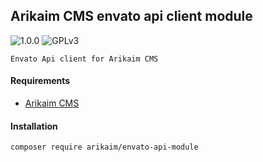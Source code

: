 ## Arikaim CMS envato api client module
![1.0.0](https://img.shields.io/github/release/arikaim/envato-api-module.svg)
![GPLv3](https://img.shields.io/badge/License-GPLv3-blue.svg)

    Envato Api client for Arikaim CMS

#### Requirements   
  * [Arikaim CMS](https://github.com/arikaim/arikaim)


#### Installation

```sh
composer require arikaim/envato-api-module
```

